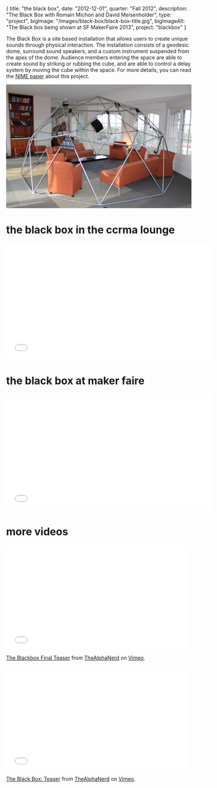 {
  title: "the black box",
  date:  "2012-12-01",
  quarter: "Fall 2012",
  description: "The Black Box with Romain Michon and David Meisenholder",
  type: "project",
  bigImage: "/images/black-box/black-box-title.jpg",
  bigImageAlt: "The Black box being shown at SF MakerFaire 2013",
  project: "blackbox"
}

The Black Box is a site based installation that allows users to create unique sounds through physical interaction. The installation consists of a geodesic dome, surround sound speakers, and a custom instrument suspended from the apex of the dome. Audience members entering the space are able to create sound by striking or rubbing the cube, and are able to control a delay system by moving the cube within the space. For more details, you can read the [NIME paper](/files/NIME13-blackbox.pdf) about this project. 

[![the black box as originally shown at ccrma](/images/black-box/black-box-money-shot.jpg)](/images/black-box/black-box-money-shot.jpg)

# the black box in the ccrma lounge
<div class="videoWrapper">
    <iframe width="560" height="315" src="//www.youtube.com/embed/jxnvgsJ-x4U" frameborder="0" allowfullscreen></iframe>
</div>

# the black box at maker faire

<div class="videoWrapper">
    <iframe width="560" height="315" src="//www.youtube.com/embed/8fta9hhgcMo" frameborder="0" allowfullscreen></iframe>
</div>

# more videos

<div class="videoWrapper">
    <iframe src="//player.vimeo.com/video/54842728" width="500" height="281" frameborder="0" webkitallowfullscreen mozallowfullscreen allowfullscreen></iframe> <p><a href="http://vimeo.com/54842728">The Blackbox Final Teaser</a> from <a href="http://vimeo.com/thealphanerd">TheAlphaNerd</a> on <a href="https://vimeo.com">Vimeo</a>.</p>
</div>

<div class="videoWrapper">
    <iframe src="//player.vimeo.com/video/54755658" width="500" height="281" frameborder="0" webkitallowfullscreen mozallowfullscreen allowfullscreen></iframe> <p><a href="http://vimeo.com/54755658">The Black Box: Teaser</a> from <a href="http://vimeo.com/thealphanerd">TheAlphaNerd</a> on <a href="https://vimeo.com">Vimeo</a>.</p>
</div>